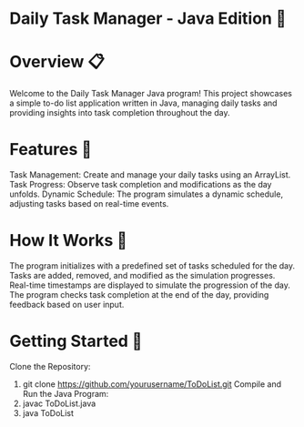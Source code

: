 # Daily Task Manager - Java Edition 📅
# Overview 📋
Welcome to the Daily Task Manager Java program! This project showcases a simple to-do list application written in Java, managing daily tasks and providing insights into task completion throughout the day.

# Features 🚀
Task Management: Create and manage your daily tasks using an ArrayList.
Task Progress: Observe task completion and modifications as the day unfolds.
Dynamic Schedule: The program simulates a dynamic schedule, adjusting tasks based on real-time events.

# How It Works 🤖
The program initializes with a predefined set of tasks scheduled for the day.
Tasks are added, removed, and modified as the simulation progresses.
Real-time timestamps are displayed to simulate the progression of the day.
The program checks task completion at the end of the day, providing feedback based on user input.

# Getting Started 🏁
Clone the Repository:
  1. git clone https://github.com/yourusername/ToDoList.git
Compile and Run the Java Program:
  2.  javac ToDoList.java
  3.  java ToDoList
